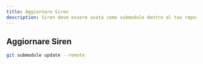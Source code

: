 ```yaml
---
title: Aggiornare Siren
description: Siren deve essere usata come submodule dentro al tuo repository.
---
```


## Aggiornare Siren

```bash
git submodule update --remote
```